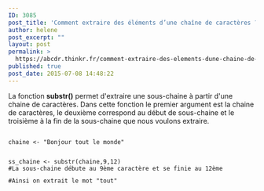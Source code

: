```yaml
---
ID: 3085
post_title: 'Comment extraire des éléments d’une chaîne de caractères ? : substr'
author: helene
post_excerpt: ""
layout: post
permalink: >
  https://abcdr.thinkr.fr/comment-extraire-des-elements-dune-chaine-de-caracteres-substr/
published: true
post_date: 2015-07-08 14:48:22
---
```

<p>La fonction <strong>substr()</strong> permet d'extraire une sous-chaine à partir d'une chaine de caractères. Dans cette fonction le premier argument est la chaine de caractères, le deuxième correspond au début de sous-chaine et le troisième à la fin de la sous-chaine que nous voulons extraire.</p><p> <pre><code><br />chaine &lt;- "Bonjour tout le monde"<br /> </p><p>ss_chaine &lt;- substr(chaine,9,12) <br />#La sous-chaine débute au 9ème caractère et se finie au 12ème</p><p>#Ainsi on extrait le mot "tout"</p><p></code></pre> </p>